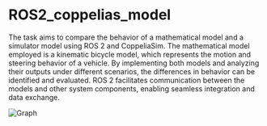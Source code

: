 # ROS2_coppelias_model
The task aims to compare the behavior of a mathematical model and a simulator model using ROS 2 and CoppeliaSim. The mathematical model employed is a kinematic bicycle model, which represents the motion and steering behavior of a vehicle. By implementing both models and analyzing their outputs under different scenarios, the differences in behavior can be identified and evaluated. ROS 2 facilitates communication between the models and other system components, enabling seamless integration and data exchange.


![Graph](https://github.com/shehababdo/ROS2_coppelias_model/assets/92190446/210b3e95-ec5f-423e-94cb-025c5bb09dce)
